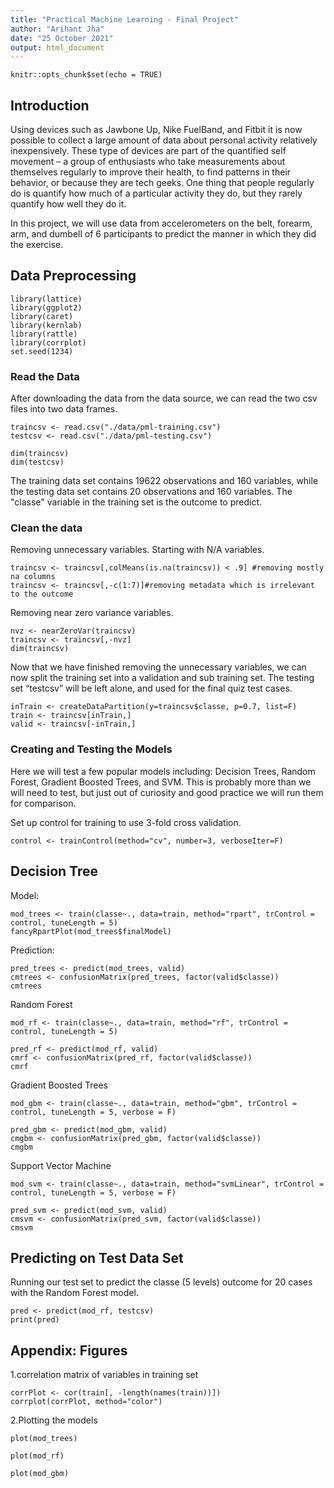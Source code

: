 ```yaml
---
title: "Practical Machine Learning - Final Project"
author: "Arihant Jha"
date: "25 October 2021"
output: html_document
---
```


```{r setup, include=FALSE}
knitr::opts_chunk$set(echo = TRUE)
```

## Introduction  
Using devices such as Jawbone Up, Nike FuelBand, and Fitbit it is now possible to collect a large amount of data about personal activity relatively inexpensively. These type of devices are part of the quantified self movement – a group of enthusiasts who take measurements about themselves regularly to improve their health, to find patterns in their behavior, or because they are tech geeks. One thing that people regularly do is quantify how much of a particular activity they do, but they rarely quantify how well they do it.  

In this project, we will use data from accelerometers on the belt, forearm, arm, and dumbell of 6 participants to predict the manner in which they did the exercise.  

## Data Preprocessing  
```{r, cache = T}
library(lattice)
library(ggplot2)
library(caret)
library(kernlab)
library(rattle)
library(corrplot)
set.seed(1234)
```
  
### Read the Data
After downloading the data from the data source, we can read the two csv files into two data frames.  
```{r, cache = T}
traincsv <- read.csv("./data/pml-training.csv")
testcsv <- read.csv("./data/pml-testing.csv")

dim(traincsv)
dim(testcsv)
```
The training data set contains 19622 observations and 160 variables, while the testing data set contains 20 observations and 160 variables. The "classe" variable in the training set is the outcome to predict. 

### Clean the data
Removing unnecessary variables. Starting with N/A variables.
```{r, cache = T}
traincsv <- traincsv[,colMeans(is.na(traincsv)) < .9] #removing mostly na columns
traincsv <- traincsv[,-c(1:7)]#removing metadata which is irrelevant to the outcome
```
Removing near zero variance variables.
```{r, cache = T}
nvz <- nearZeroVar(traincsv)
traincsv <- traincsv[,-nvz]
dim(traincsv)
```  
Now that we have finished removing the unnecessary variables, we can now split the training set into a validation and sub training set. The testing set “testcsv” will be left alone, and used for the final quiz test cases.
```{r, cache = T}
inTrain <- createDataPartition(y=traincsv$classe, p=0.7, list=F)
train <- traincsv[inTrain,]
valid <- traincsv[-inTrain,]
```


###  Creating and Testing the Models
Here we will test a few popular models including: Decision Trees, Random Forest, Gradient Boosted Trees, and SVM. This is probably more than we will need to test, but just out of curiosity and good practice we will run them for comparison.

Set up control for training to use 3-fold cross validation.
```{r, cache = T}
control <- trainControl(method="cv", number=3, verboseIter=F)
```

## Decision Tree
 Model:
```{r, cache = T}
mod_trees <- train(classe~., data=train, method="rpart", trControl = control, tuneLength = 5)
fancyRpartPlot(mod_trees$finalModel)
```
 Prediction:
```{r, cache = T}
pred_trees <- predict(mod_trees, valid)
cmtrees <- confusionMatrix(pred_trees, factor(valid$classe))
cmtrees
```
Random Forest
```{r, cache = T}
mod_rf <- train(classe~., data=train, method="rf", trControl = control, tuneLength = 5)

pred_rf <- predict(mod_rf, valid)
cmrf <- confusionMatrix(pred_rf, factor(valid$classe))
cmrf
```
Gradient Boosted Trees
```{r, cache = T}
mod_gbm <- train(classe~., data=train, method="gbm", trControl = control, tuneLength = 5, verbose = F)

pred_gbm <- predict(mod_gbm, valid)
cmgbm <- confusionMatrix(pred_gbm, factor(valid$classe))
cmgbm
```
Support Vector Machine
```{r, cache = T}
mod_svm <- train(classe~., data=train, method="svmLinear", trControl = control, tuneLength = 5, verbose = F)

pred_svm <- predict(mod_svm, valid)
cmsvm <- confusionMatrix(pred_svm, factor(valid$classe))
cmsvm
```

## Predicting on Test Data Set
Running our test set to predict the classe (5 levels) outcome for 20 cases with the Random Forest model.
```{r, cache = T}
pred <- predict(mod_rf, testcsv)
print(pred)
```  

## Appendix: Figures
1.correlation matrix of variables in training set  
```{r, cache = T}
corrPlot <- cor(train[, -length(names(train))])
corrplot(corrPlot, method="color")
```
2.Plotting the models
```{r, cache = T}
plot(mod_trees)
```
```{r, cache = T}
plot(mod_rf)
```
```{r, cache = T}
plot(mod_gbm)
```